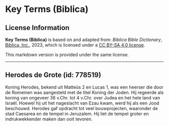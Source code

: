 # Key Terms (Biblica)

## License Information

**Key Terms (Biblica)** is based on and adapted from: _Biblica Bible Dictionary_, [Biblica, Inc.](https://www.biblica.com/), 2023, which is licensed under a [CC BY-SA 4.0 license](https://creativecommons.org/licenses/by-sa/4.0/legalcode.en).

This markdown version is provided under the same license.



--------------------------------

## Herodes de Grote (id: 778519)

Koning Herodes, bekend uit Matteüs 2 en Lucas 1, was een heerser die door de Romeinen was aangesteld met de titel Koning der Joden. Hij regeerde als koning van ongeveer 36 v.Chr. tot 4 v.Chr. over Judea en het hele land van Israël. Hoewel hij uit het nageslacht van Ezau kwam, werd hij als een Jood beschouwd. Herodes gaf opdracht tot veel bouwprojecten, waaronder de stad Caesarea en de tempel in Jeruzalem. Hij liet de tempel groter en indrukwekkender maken dan ooit tevoren.


